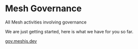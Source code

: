 # Mesh Governance

All Mesh activities involving governance

We are just getting started, here is what we have for you so far.

[gov.meshjs.dev](https://gov.meshjs.dev/)